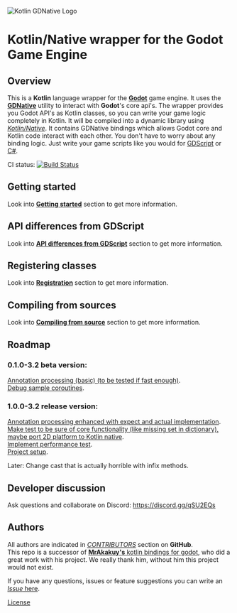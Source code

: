 ![Kotlin GDNative Logo](https://imgur.com/dSL1Vch.png)

# Kotlin/Native wrapper for the Godot Game Engine

## Overview

This is a **Kotlin** language wrapper for the [**Godot**](https://godotengine.org/) game engine. It uses the [**GDNative**](https://godotengine.org/article/dlscript-here) utility to interact with **Godot**'s core api's. The wrapper provides you Godot API's as Kotlin classes, so you can write your game logic completely in Kotlin. It will be compiled into a dynamic library using [*Kotlin/Native*](https://kotlinlang.org/docs/reference/native-overview.html). It contains GDNative bindings which allows Godot core and Kotlin code interact with each other.
You don't have to worry about any binding logic. Just write your game scripts like you would for [GDScript](https://docs.godotengine.org/en/3.1/getting_started/scripting/gdscript/gdscript_basics.html) or [C#](https://docs.godotengine.org/en/3.1/getting_started/scripting/c_sharp/).

CI status: [![Build Status](https://travis-ci.com/utopia-rise/godot-kotlin.svg?branch=master)](https://travis-ci.com/utopia-rise/godot-kotlin)

## Getting started

Look into [**Getting started**](./GETTING_STARTED.md) section to get more information.

## API differences from GDScript

Look into [**API differences from GDScript**](./API_DIFFERENCES.md) section to get more information.

## Registering classes

Look into [**Registration**](./REGISTRATION.md) section to get more information.

## Compiling from sources

Look into [**Compiling from source**](COMPILING_FROM_SOURCE.md) section to get more information.

## Roadmap

### 0.1.0-3.2 beta version:
[Annotation processing (basic) (to be tested if fast enough)](https://github.com/utopia-rise/godot-kotlin/issues/2).  
[Debug sample coroutines](https://github.com/utopia-rise/godot-kotlin/issues/36).

### 1.0.0-3.2 release version:
[Annotation processing enhanced with expect and actual implementation](https://github.com/utopia-rise/godot-kotlin/issues/2#issuecomment-589839699).  
[Make test to be sure of core functionality (like missing set in dictionary), maybe port 2D platform to Kotlin native](https://github.com/utopia-rise/godot-kotlin/issues/37).  
[Implement performance test](https://github.com/utopia-rise/godot-kotlin/issues/38).  
[Project setup](https://github.com/utopia-rise/godot-kotlin/pull/33).  

Later:
Change cast that is actually horrible with infix methods.

## Developer discussion

Ask questions and collaborate on Discord:
https://discord.gg/qSU2EQs

## Authors

All authors are indicated in [*CONTRIBUTORS*](https://github.com/utopia-rise/godot-kotlin/graphs/contributors) section on **GitHub**.  
This repo is a successor of [**MrAkakuy's** kotlin bindings for godot](https://github.com/MrAkakuy/kotlin-godot-wrapper), who did a great work with his project. We really thank him, without him this project would not exist.

If you have any questions, issues or feature suggestions you can write an [*Issue* here](https://github.com/utopia-rise/godot-kotlin/issues/new/choose).

[License](./LICENSE)
